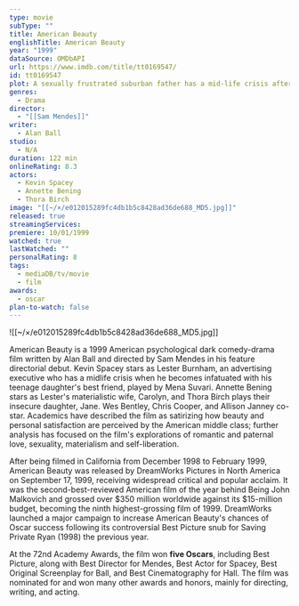 ```yaml
---
type: movie
subType: ""
title: American Beauty
englishTitle: American Beauty
year: "1999"
dataSource: OMDbAPI
url: https://www.imdb.com/title/tt0169547/
id: tt0169547
plot: A sexually frustrated suburban father has a mid-life crisis after becoming infatuated with his daughter's best friend.
genres:
  - Drama
director:
  - "[[Sam Mendes]]"
writer:
  - Alan Ball
studio:
  - N/A
duration: 122 min
onlineRating: 8.3
actors:
  - Kevin Spacey
  - Annette Bening
  - Thora Birch
image: "[[~/×/e012015289fc4db1b5c8428ad36de688_MD5.jpg]]"
released: true
streamingServices:
premiere: 10/01/1999
watched: true
lastWatched: ""
personalRating: 8
tags:
  - mediaDB/tv/movie
  - film
awards:
  - oscar
plan-to-watch: false
---
```

![[~/×/e012015289fc4db1b5c8428ad36de688_MD5.jpg]]

American Beauty is a 1999 American psychological dark comedy-drama film written by Alan Ball and directed by Sam Mendes in his feature directorial debut. Kevin Spacey stars as Lester Burnham, an advertising executive who has a midlife crisis when he becomes infatuated with his teenage daughter's best friend, played by Mena Suvari. Annette Bening stars as Lester's materialistic wife, Carolyn, and Thora Birch plays their insecure daughter, Jane. Wes Bentley, Chris Cooper, and Allison Janney co-star. Academics have described the film as satirizing how beauty and personal satisfaction are perceived by the American middle class; further analysis has focused on the film's explorations of romantic and paternal love, sexuality, materialism and self-liberation.

After being filmed in California from December 1998 to February 1999, American Beauty was released by DreamWorks Pictures in North America on September 17, 1999, receiving widespread critical and popular acclaim. It was the second-best-reviewed American film of the year behind Being John Malkovich and grossed over $350 million worldwide against its $15-million budget, becoming the ninth highest-grossing film of 1999. DreamWorks launched a major campaign to increase American Beauty's chances of Oscar success following its controversial Best Picture snub for Saving Private Ryan (1998) the previous year.

At the 72nd Academy Awards, the film won **five Oscars**, including Best Picture, along with Best Director for Mendes, Best Actor for Spacey, Best Original Screenplay for Ball, and Best Cinematography for Hall. The film was nominated for and won many other awards and honors, mainly for directing, writing, and acting.